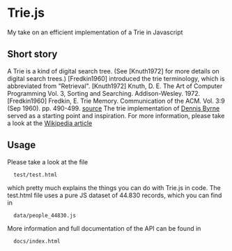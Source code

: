 Trie.js
=======

My take on an efficient implementation of a Trie in Javascript

Short story
-----------

A Trie is a kind of digital search tree. (See [Knuth1972] for more details on digital search trees.)
[Fredkin1960] introduced the trie terminology, which is abbreviated from "Retrieval".
[Knuth1972] Knuth, D. E. The Art of Computer Programming Vol. 3, Sorting and Searching. Addison-Wesley. 1972.
[Fredkin1960] Fredkin, E. Trie Memory. Communication of the ACM. Vol. 3:9 (Sep 1960). pp. 490-499. 
[source][1]
The trie implementation of [Dennis Byrne][2] served as a starting point and inspiration.
For more information, please take a look at the [Wikipedia article][3]

Usage
-----

Please take a look at the file

      test/test.html

which pretty much explains the things you can do with Trie.js in code.
The test.html file uses a pure JS dataset of 44.830 records, which you can find in

      data/people_44830.js

More information and full documentation of the API can be found in

      docs/index.html


[1]: http://linux.thai.net/~thep/datrie/datrie.html
[2]: http://notdennisapf.blogspot.com/2008/12/javascript-trie-implementation.html
[3]: http://en.wikipedia.org/wiki/Trie